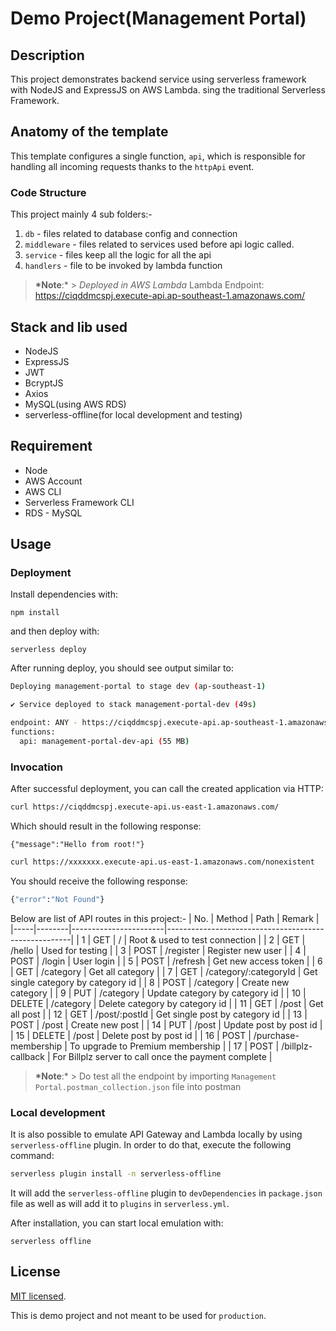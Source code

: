 # Demo Project(Management Portal)

## Description

This project demonstrates backend service using serverless framework with NodeJS and ExpressJS on AWS Lambda.
sing the traditional Serverless Framework.

## Anatomy of the template

This template configures a single function, `api`, which is responsible for handling all incoming requests thanks to the `httpApi` event.

### Code Structure

This project mainly 4 sub folders:-

1. `db` - files related to database config and connection
2. `middleware` - files related to services used before api logic called.
3. `service` - files keep all the logic for all the api
4. `handlers` - file to be invoked by lambda function

> **\*Note**:\* > _Deployed in AWS Lambda_
> Lambda Endpoint: https://ciqddmcspj.execute-api.ap-southeast-1.amazonaws.com/

## Stack and lib used

- NodeJS
- ExpressJS
- JWT
- BcryptJS
- Axios
- MySQL(using AWS RDS)
- serverless-offline(for local development and testing)

## Requirement

- Node
- AWS Account
- AWS CLI
- Serverless Framework CLI
- RDS - MySQL

## Usage

### Deployment

Install dependencies with:

```
npm install
```

and then deploy with:

```
serverless deploy
```

After running deploy, you should see output similar to:

```bash
Deploying management-portal to stage dev (ap-southeast-1)

✔ Service deployed to stack management-portal-dev (49s)

endpoint: ANY - https://ciqddmcspj.execute-api.ap-southeast-1.amazonaws.com
functions:
  api: management-portal-dev-api (55 MB)
```

### Invocation

After successful deployment, you can call the created application via HTTP:

```bash
curl https://ciqddmcspj.execute-api.us-east-1.amazonaws.com/
```

Which should result in the following response:

```
{"message":"Hello from root!"}
```

```bash
curl https://xxxxxxx.execute-api.us-east-1.amazonaws.com/nonexistent
```

You should receive the following response:

```bash
{"error":"Not Found"}
```

Below are list of API routes in this project:-
| No. | Method | Path                  | Remark                                               |
|-----|--------|-----------------------|------------------------------------------------------|
| 1   | GET    | /                     | Root & used to test connection                       |
| 2   | GET    | /hello                | Used for testing                                     |
| 3   | POST   | /register             | Register new user                                    |
| 4   | POST   | /login                | User login                                           |
| 5   | POST   | /refresh              | Get new access token                                 |
| 6   | GET    | /category             | Get all category                                     |
| 7   | GET    | /category/:categoryId | Get single category by category id                   |
| 8   | POST   | /category             | Create new category                                  |
| 9   | PUT    | /category             | Update category by category id                       |
| 10  | DELETE | /category             | Delete category by category id                       |
| 11  | GET    | /post                 | Get all post                                         |
| 12  | GET    | /post/:postId         | Get single post by category id                       |
| 13  | POST   | /post                 | Create new post                                      |
| 14  | PUT    | /post                 | Update post by post id                               |
| 15  | DELETE | /post                 | Delete post by post id                               |
| 16  | POST   | /purchase-membership  | To upgrade to Premium membership                     |
| 17  | POST   | /billplz-callback     | For Billplz server to call once the payment complete |

> **\*Note**:\* > Do test all the endpoint by importing `Management Portal.postman_collection.json` file into postman

### Local development

It is also possible to emulate API Gateway and Lambda locally by using `serverless-offline` plugin. In order to do that, execute the following command:

```bash
serverless plugin install -n serverless-offline
```

It will add the `serverless-offline` plugin to `devDependencies` in `package.json` file as well as will add it to `plugins` in `serverless.yml`.

After installation, you can start local emulation with:

```
serverless offline
```

## License

[MIT licensed](LICENSE).

This is demo project and not meant to be used for `production`.
